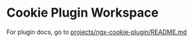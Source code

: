 # Cookie Plugin Workspace

For plugin docs, go to [projects/ngx-cookie-plugin/README.md](projects/ngx-cookie-plugin/README.md)
